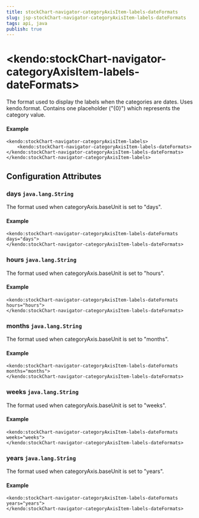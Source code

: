 ```yaml
---
title: stockChart-navigator-categoryAxisItem-labels-dateFormats
slug: jsp-stockChart-navigator-categoryAxisItem-labels-dateFormats
tags: api, java
publish: true
---
```


# \<kendo:stockChart-navigator-categoryAxisItem-labels-dateFormats\>

The format used to display the labels when the categories are dates. Uses kendo.format. Contains one placeholder ("{0}") which represents the category value.

#### Example
    <kendo:stockChart-navigator-categoryAxisItem-labels>
        <kendo:stockChart-navigator-categoryAxisItem-labels-dateFormats></kendo:stockChart-navigator-categoryAxisItem-labels-dateFormats>
    </kendo:stockChart-navigator-categoryAxisItem-labels>

## Configuration Attributes

### days `java.lang.String`

The format used when categoryAxis.baseUnit is set to "days".

#### Example
    <kendo:stockChart-navigator-categoryAxisItem-labels-dateFormats days="days">
    </kendo:stockChart-navigator-categoryAxisItem-labels-dateFormats>

### hours `java.lang.String`

The format used when categoryAxis.baseUnit is set to "hours".

#### Example
    <kendo:stockChart-navigator-categoryAxisItem-labels-dateFormats hours="hours">
    </kendo:stockChart-navigator-categoryAxisItem-labels-dateFormats>

### months `java.lang.String`

The format used when categoryAxis.baseUnit is set to "months".

#### Example
    <kendo:stockChart-navigator-categoryAxisItem-labels-dateFormats months="months">
    </kendo:stockChart-navigator-categoryAxisItem-labels-dateFormats>

### weeks `java.lang.String`

The format used when categoryAxis.baseUnit is set to "weeks".

#### Example
    <kendo:stockChart-navigator-categoryAxisItem-labels-dateFormats weeks="weeks">
    </kendo:stockChart-navigator-categoryAxisItem-labels-dateFormats>

### years `java.lang.String`

The format used when categoryAxis.baseUnit is set to "years".

#### Example
    <kendo:stockChart-navigator-categoryAxisItem-labels-dateFormats years="years">
    </kendo:stockChart-navigator-categoryAxisItem-labels-dateFormats>

 
